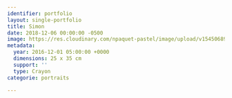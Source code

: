 ```yaml
---
identifier: portfolio
layout: single-portfolio
title: Simon
date: 2018-12-06 00:00:00 -0500
image: https://res.cloudinary.com/npaquet-pastel/image/upload/v1545068986/Simon-crayon-charcoal-25-X-35-cm-2016.jpg
metadata:
  year: 2016-12-01 05:00:00 +0000
  dimensions: 25 x 35 cm
  support: ''
  type: Crayon
categorie: portraits

---
```

